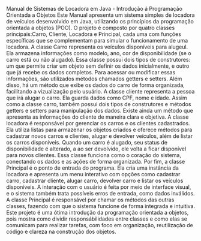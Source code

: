 Manual de Sistemas de Locadora em Java - Introdução á Programação Orientada a Objetos
Este Manual apresenta um sistema simples de locadora de
veículos desenvolvido em Java, utilizando os princípios da 
programação orientada a objetos (POO). 
O projeto é composto por quatro classes principais:Carro, Cliente, Locadora e Principal, 
cada uma com funções específicas que se complementam para simular o 
funcionamento de uma locadora.
A classe Carro representa os veículos disponíveis para alugeul.
Ela armazena informações como modelo, ano, cor de disponibilidade
(se o carro está ou não alugado). Essa classe possui dois tipos de
construtores: um que permite criar um objeto sem definir os dados inicialmente,
e outro que já recebe os dados completos. Para acessar ou modificar essas informações,
são utilizados métodos chamados getters e setters. Além disso, há um método que exibe
os dados do carro de forma organizada, facilitando a vizualização pelo usuário.
A classe cliente representa a pessoa que irá alugar o carro. Ela guarda dados como 
CPF, nome e idade. Assim como a classe carro, também possui dois tipos de construtores
e métodos getters e setters para manipulação dos dados. Existe ainda um método que apresenta
as informações do cliente de maneira clara e objetiva.
A classe locadora é responsável por gerenciar os carros e os clientes cadastrados. Ela utiliza 
listas para armazenar os objetos criados e oferece métodos para cadastrar novos carros e clientes,
alugar e devolver veículos, além de listar os carros disponíveis. Quando um carro é alugado, seu
status de disponibilidade é alterado, a ao ser devolvido, ele volta a ficar disponível para novos clientes.
Essa classe funciona como o coração do sistema, conectando os dados e as ações de forma organizada.
Por fim, a classe Principal é o ponto de entrada do programa. Ela cria uma instância da locadora e apresenta
um menu interativo com opções como cadastrar carro, cadastrar cliente, alugar carro, devolver carro e listar os veículos
disponíveis. A interação com o usuário é feita por meio de interface visual, e o sistema também trata possíveis 
erros de entrada, como dados inválidos. A classe Principal é responsável por chamar os métodos das outras 
classes, fazendo com que o sistema funcione de forma integrada e intuitiva.
Este projeto é uma ótima introdução da programação orientada a objetos, pois mostra como dividir responsábilidades entre 
classes e como elas se comunicam para realizar tarefas, com foco em organização, reutilização de código e clareza na construção dos objetos.
